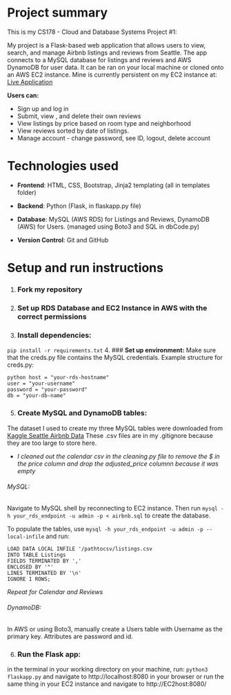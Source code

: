 # Project summary

This is my CS178 - Cloud and Database Systems Project #1: 

My project is a Flask-based web application that allows users to view, search, and manage Airbnb listings and reviews from Seattle. The app connects to a MySQL database for listings and reviews and AWS DynamoDB for user data. It can be ran on your local machine or cloned onto an AWS EC2 instance. Mine is currently persistent on my EC2 instance at: [Live Application](http://34.238.151.33:8080/)

**Users can:**
- Sign up and log in
- Submit, view , and delete their own reviews
- View listings by price based on room type and neighborhood
- View reviews sorted by date of listings.
- Manage account - change password, see ID, logout, delete account

# Technologies used
- **Frontend**: HTML, CSS, Bootstrap, Jinja2 templating (all in templates folder)

- **Backend**: Python (Flask, in flaskapp.py file)

- **Database**: MySQL (AWS RDS) for Listings and Reviews, DynamoDB (AWS) for Users. (managed using Boto3 and SQL in dbCode.py)

- **Version Control**: Git and GitHub 


# Setup and run instructions

1. ### **Fork my repository**
2. ### **Set up RDS Database and EC2 Instance in AWS with the correct permissions**
3. ### **Install dependencies:** 
```pip install -r requirements.txt```
4. ### **Set up environment:** 
Make sure that the creds.py file contains the MySQL credentials. Example structure for creds.py: 
```
python host = "your-rds-hostname"
user = "your-username"
password = "your-password"
db = "your-db-name"
```
5. ### **Create MySQL and DynamoDB tables:** 
The dataset I used to create my three MySQL tables were downloaded from [Kaggle Seattle Airbnb Data](https://www.kaggle.com/datasets/swsw1717/seatle-airbnb-open-data-sql-project?select=calendar.csv) These .csv files are in my .gitignore because they are too large to store here.

* *I cleaned out the calendar csv in the cleaning.py file to remove the $ in the price column and drop the adjusted_price columnn because it was empty*

###### MySQL: 
Navigate to MySQL shell by reconnecting to EC2 instance. Then run ```mysql -h your_rds_endpoint -u admin -p < airbnb.sql``` to create the database.

To populate the tables, use
```mysql -h your_rds_endpoint -u admin -p --local-infile```
and run:

```
LOAD DATA LOCAL INFILE '/pathtocsv/listings.csv
INTO TABLE Listings
FIELDS TERMINATED BY ','
ENCLOSED BY '"'
LINES TERMINATED BY '\n'
IGNORE 1 ROWS;
```
*Repeat for Calendar and Reviews*

###### DynamoDB:
In AWS or using Boto3, manually create a Users table with Username as the primary key. Attributes are password and id. 

6. ### **Run the Flask app:** 
in the terminal in your working directory on your machine, run: ```python3 flaskapp.py``` and navigate to http://localhost:8080 in your browser or run the same thing in your EC2 instance and navigate to http://EC2host:8080/